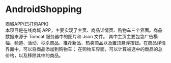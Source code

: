 # AndroidShopping
商城APP(已打包APK)                                                                                                      
本项目是在线商城 APP，主要实现了主页、商品详情页、购物车三个界面。商品数据来源于 Tomcat 服务器中的图片和 Json 文件。
其中主页主要包含广告横幅、频道、活动、秒杀商品、推荐新品、热卖商品以及置顶悬浮按钮。在商品详情界面中，可以将商品添加到购物车；
在购物车界面，可以计算被选中的商品的总价格，以及移除其中的商品。
